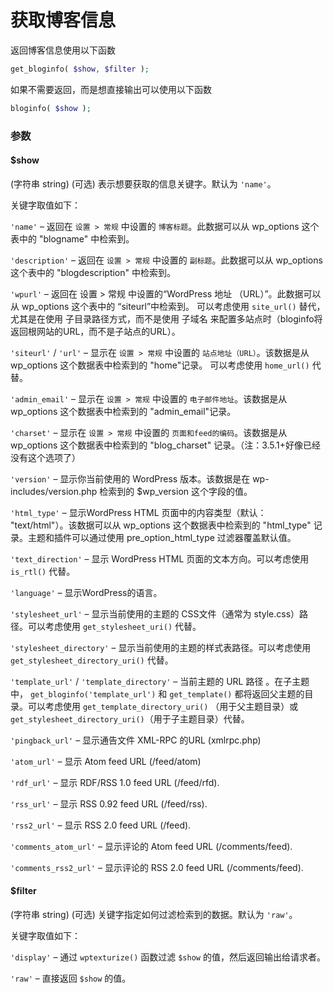 # 获取博客信息

返回博客信息使用以下函数

```php
get_bloginfo( $show, $filter );
```

如果不需要返回，而是想直接输出可以使用以下函数

```php
bloginfo( $show );
```

### 参数

#### $show

(字符串 string) (可选) 表示想要获取的信息关键字。默认为 `'name'`。

关键字取值如下：

`'name'` – 返回在 `设置 > 常规` 中设置的 `博客标题`。此数据可以从 wp_options 这个表中的 "blogname" 中检索到。

`'description'` – 返回在 `设置 > 常规` 中设置的 `副标题`。此数据可以从 wp_options 这个表中的 "blogdescription" 中检索到。

`'wpurl'` – 返回在 设置 > 常规 中设置的“WordPress 地址 （URL）”。此数据可以从 wp_options 这个表中的 “siteurl”中检索到。 可以考虑使用 `site_url()` 替代， 尤其是在使用 子目录路径方式，而不是使用 子域名 来配置多站点时（bloginfo将返回根网站的URL，而不是子站点的URL）。

`'siteurl'` / `'url'` – 显示在 `设置 > 常规` 中设置的 `站点地址（URL）`。该数据是从 wp_options 这个数据表中检索到的 "home"记录。 可以考虑使用 `home_url()` 代替。

`'admin_email'` – 显示在 `设置 > 常规` 中设置的 `电子邮件地址`。该数据是从 wp_options 这个数据表中检索到的 "admin_email"记录。

`'charset'` – 显示在 `设置 > 常规` 中设置的 `页面和feed的编码`。该数据是从 wp_options 这个数据表中检索到的 "blog_charset" 记录。（注：3.5.1+好像已经没有这个选项了）

`'version'` – 显示你当前使用的 WordPress 版本。该数据是在 wp-includes/version.php 检索到的 $wp_version  这个字段的值。

`'html_type'` – 显示WordPress HTML 页面中的内容类型（默认： "text/html"）。该数据可以从 wp_options 这个数据表中检索到的 "html_type" 记录。主题和插件可以通过使用 pre_option_html_type 过滤器覆盖默认值。

`'text_direction'` – 显示 WordPress HTML 页面的文本方向。可以考虑使用 `is_rtl()` 代替。

`'language'` – 显示WordPress的语言。

`'stylesheet_url'` – 显示当前使用的主题的 CSS文件（通常为 style.css）路径。可以考虑使用 `get_stylesheet_uri()` 代替。

`'stylesheet_directory'` – 显示当前使用的主题的样式表路径。可以考虑使用 `get_stylesheet_directory_uri()` 代替。

`'template_url'` / `'template_directory'` – 当前主题的 URL 路径 。在子主题中， `get_bloginfo('template_url')` 和 `get_template()` 都将返回父主题的目录。可以考虑使用 `get_template_directory_uri()` （用于父主题目录）或 `get_stylesheet_directory_uri()`（用于子主题目录）代替。

`'pingback_url'` – 显示通告文件 XML-RPC 的URL (xmlrpc.php)

`'atom_url'` – 显示 Atom feed URL (/feed/atom)

`'rdf_url'` – 显示 RDF/RSS 1.0 feed URL (/feed/rfd).

`'rss_url'` – 显示 RSS 0.92 feed URL (/feed/rss).

`'rss2_url'` – 显示 RSS 2.0 feed URL (/feed).

`'comments_atom_url'` – 显示评论的 Atom feed URL (/comments/feed).

`'comments_rss2_url'` – 显示评论的 RSS 2.0 feed URL (/comments/feed).



#### $filter

(字符串 string) (可选) 关键字指定如何过滤检索到的数据。默认为 `'raw'`。

关键字取值如下：

`'display'` – 通过 `wptexturize()` 函数过滤 `$show` 的值，然后返回输出给请求者。

`'raw'` – 直接返回 `$show` 的值。